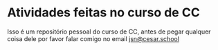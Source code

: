 # Atividades feitas no curso de CC
Isso é um repositório pessoal do curso de CC, antes de pegar qualquer coisa dele por favor falar comigo no email jsn@cesar.school
